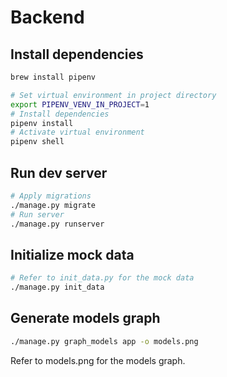 # Backend

## Install dependencies

```bash
brew install pipenv

# Set virtual environment in project directory
export PIPENV_VENV_IN_PROJECT=1
# Install dependencies
pipenv install
# Activate virtual environment
pipenv shell
```

## Run dev server

```bash
# Apply migrations
./manage.py migrate
# Run server
./manage.py runserver
```

## Initialize mock data

```bash
# Refer to init_data.py for the mock data
./manage.py init_data
```

## Generate models graph

```bash
./manage.py graph_models app -o models.png
```

Refer to models.png for the models graph.

